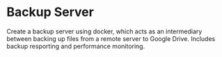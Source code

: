 # Backup Server

Create a backup server using docker, which acts as an intermediary between backing up files from a remote server to Google Drive. Includes backup resporting and performance monitoring.